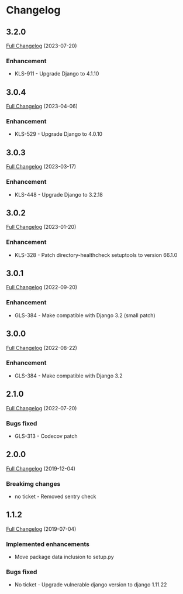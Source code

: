 # Changelog

## 3.2.0
[Full Changelog](https://github.com/uktrade/directory-healthcheck/pull/26/files) (2023-07-20)
### Enhancement
- KLS-911 - Upgrade Django to 4.1.10

## 3.0.4
[Full Changelog](https://github.com/uktrade/directory-healthcheck/pull/23/files) (2023-04-06)
### Enhancement
- KLS-529 - Upgrade Django to 4.0.10
## 3.0.3
[Full Changelog](https://github.com/uktrade/directory-healthcheck/pull/21/files) (2023-03-17)
### Enhancement
- KLS-448 - Upgrade Django to 3.2.18
## 3.0.2
[Full Changelog](https://github.com/uktrade/directory-healthcheck/pull/20/files) (2023-01-20)

### Enhancement
- KLS-328 - Patch directory-healthcheck setuptools to version 66.1.0

## 3.0.1
[Full Changelog](https://github.com/uktrade/directory-healthcheck/pull/19/files) (2022-09-20)

### Enhancement
- GLS-384 - Make compatible with Django 3.2 (small patch)

## 3.0.0
[Full Changelog](https://github.com/uktrade/directory-healthcheck/pull/18/files) (2022-08-22)

### Enhancement
- GLS-384 - Make compatible with Django 3.2

## 2.1.0
[Full Changelog](https://github.com/uktrade/directory-healthcheck/pull/17/files) (2022-07-20)
### Bugs fixed
- GLS-313 - Codecov patch


## 2.0.0
[Full Changelog](https://github.com/uktrade/directory-healthcheck/pull/16/files) (2019-12-04)

### Breakimg changes
- no ticket - Removed sentry check

## 1.1.2
[Full Changelog](https://github.com/uktrade/directory-healthcheck/pull/13/files) (2019-07-04)

### Implemented enhancements
- Move package data inclusion to setup.py

### Bugs fixed
- No ticket - Upgrade vulnerable django version to django 1.11.22
